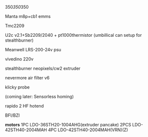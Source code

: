 350*350*350


Manta m8p+cb1 emms


Tmc2209


U2c v2.1+Sb2209/2040 + pt1000thermistor
(umbillical can setup for stealthburner)


Meanwell LRS-200-24v psu


vivedino 220v 


stealthburner neopixels/cw2 extruder


nevermore air filter v6


klicky probe


(coming later: Sensorless homing)


rapido 2 HF hotend


BFI/BZI


****motors****
1PC LDO-36STH20-1004AHG(extruder pancake)
2PCS LDO-42STH40-2004MAH
4PC LDO-42STH40-2004MAH(VRN)(Z)
